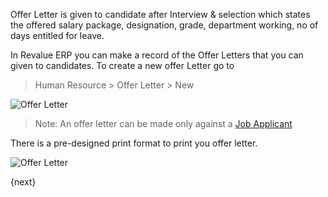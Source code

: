 Offer Letter is given to candidate after Interview & selection which states the offered salary package, 
designation, grade, department working, no of days entitled for leave.

In Revalue ERP you can make a record of the Offer Letters that you can given to candidates. To create a new offer Letter go to 

> Human Resource > Offer Letter > New

<img class="screenshot" alt="Offer Letter" src="{{docs_base_url}}/assets/img/human-resources/offer-letter.png">

> Note: An offer letter can be made only against a [Job Applicant]({{docs_base_url}}/user/manual/en/human-resources/job-applicant.html)

There is a pre-designed print format to print you offer letter.

<img class="screenshot" alt="Offer Letter" src="{{docs_base_url}}/assets/img/human-resources/offer-letter-print.png">

{next}